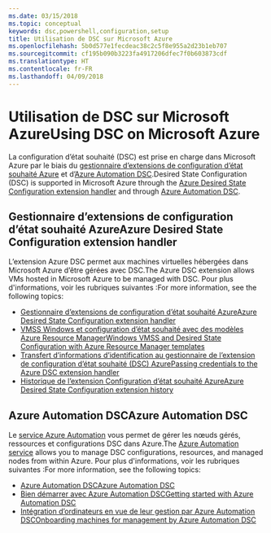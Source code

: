 ```yaml
---
ms.date: 03/15/2018
ms.topic: conceptual
keywords: dsc,powershell,configuration,setup
title: Utilisation de DSC sur Microsoft Azure
ms.openlocfilehash: 5b0d577e1fecdeac38c2c5f8e955a2d23b1eb707
ms.sourcegitcommit: cf195b090b3223fa4917206dfec7f0b603873cdf
ms.translationtype: HT
ms.contentlocale: fr-FR
ms.lasthandoff: 04/09/2018
---
```

# <a name="using-dsc-on-microsoft-azure"></a><span data-ttu-id="d4a35-103">Utilisation de DSC sur Microsoft Azure</span><span class="sxs-lookup"><span data-stu-id="d4a35-103">Using DSC on Microsoft Azure</span></span>

<span data-ttu-id="d4a35-104">La configuration d’état souhaité (DSC) est prise en charge dans Microsoft Azure par le biais du [gestionnaire d’extensions de configuration d’état souhaité Azure](/azure/virtual-machines/virtual-machines-windows-extensions-dsc-overview) et d’[Azure Automation DSC](/azure/automation/automation-dsc-overview).</span><span class="sxs-lookup"><span data-stu-id="d4a35-104">Desired State Configuration (DSC) is supported in Microsoft Azure through the [Azure Desired State Configuration extension handler](/azure/virtual-machines/virtual-machines-windows-extensions-dsc-overview) and through [Azure Automation DSC](/azure/automation/automation-dsc-overview).</span></span>

## <a name="azure-desired-state-configuration-extension-handler"></a><span data-ttu-id="d4a35-105">Gestionnaire d’extensions de configuration d’état souhaité Azure</span><span class="sxs-lookup"><span data-stu-id="d4a35-105">Azure Desired State Configuration extension handler</span></span>

<span data-ttu-id="d4a35-106">L’extension Azure DSC permet aux machines virtuelles hébergées dans Microsoft Azure d’être gérées avec DSC.</span><span class="sxs-lookup"><span data-stu-id="d4a35-106">The Azure DSC extension allows VMs hosted in Microsoft Azure to be managed with DSC.</span></span>
<span data-ttu-id="d4a35-107">Pour plus d'informations, voir les rubriques suivantes :</span><span class="sxs-lookup"><span data-stu-id="d4a35-107">For more information, see the following topics:</span></span>

- [<span data-ttu-id="d4a35-108">Gestionnaire d’extensions de configuration d’état souhaité Azure</span><span class="sxs-lookup"><span data-stu-id="d4a35-108">Azure Desired State Configuration extension handler</span></span>](/azure/virtual-machines/virtual-machines-windows-extensions-dsc-overview)
- [<span data-ttu-id="d4a35-109">VMSS Windows et configuration d’état souhaité avec des modèles Azure Resource Manager</span><span class="sxs-lookup"><span data-stu-id="d4a35-109">Windows VMSS and Desired State Configuration with Azure Resource Manager templates</span></span>](/azure/virtual-machines/virtual-machines-windows-extensions-dsc-template)
- [<span data-ttu-id="d4a35-110">Transfert d’informations d’identification au gestionnaire de l’extension de configuration d’état souhaité (DSC) Azure</span><span class="sxs-lookup"><span data-stu-id="d4a35-110">Passing credentials to the Azure DSC extension handler</span></span>](/azure/virtual-machines/virtual-machines-windows-extensions-dsc-credentials)
- [<span data-ttu-id="d4a35-111">Historique de l’extension Configuration d’état souhaité Azure</span><span class="sxs-lookup"><span data-stu-id="d4a35-111">Azure Desired State Configuration extension history</span></span>](azureDscexthistory.md)

## <a name="azure-automation-dsc"></a><span data-ttu-id="d4a35-112">Azure Automation DSC</span><span class="sxs-lookup"><span data-stu-id="d4a35-112">Azure Automation DSC</span></span>

<span data-ttu-id="d4a35-113">Le [service Azure Automation](https://azure.microsoft.com/services/automation/) vous permet de gérer les nœuds gérés, ressources et configurations DSC dans Azure.</span><span class="sxs-lookup"><span data-stu-id="d4a35-113">The [Azure Automation service](https://azure.microsoft.com/services/automation/) allows you to manage DSC configurations, resources, and managed nodes from within Azure.</span></span> <span data-ttu-id="d4a35-114">Pour plus d'informations, voir les rubriques suivantes :</span><span class="sxs-lookup"><span data-stu-id="d4a35-114">For more information, see the following topics:</span></span>

- [<span data-ttu-id="d4a35-115">Azure Automation DSC</span><span class="sxs-lookup"><span data-stu-id="d4a35-115">Azure Automation DSC</span></span>](/azure/automation/automation-dsc-overview)
- [<span data-ttu-id="d4a35-116">Bien démarrer avec Azure Automation DSC</span><span class="sxs-lookup"><span data-stu-id="d4a35-116">Getting started with Azure Automation DSC</span></span>](/azure/automation/automation-dsc-getting-started)
- [<span data-ttu-id="d4a35-117">Intégration d’ordinateurs en vue de leur gestion par Azure Automation DSC</span><span class="sxs-lookup"><span data-stu-id="d4a35-117">Onboarding machines for management by Azure Automation DSC</span></span>](/azure/automation/automation-dsc-onboarding)